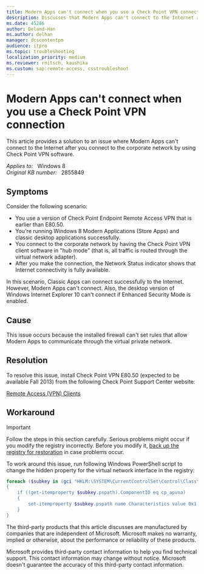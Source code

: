 ```yaml
---
title: Modern Apps can't connect when you use a Check Point VPN connection
description: Discusses that Modern Apps can't connect to the Internet after you connect to the corporate network by using Check Point VPN software. Provides a workaround.
ms.date: 45286
author: Deland-Han
ms.author: delhan
manager: dcscontentpm
audience: itpro
ms.topic: troubleshooting
localization_priority: medium
ms.reviewer: rnitsch, kaushika
ms.custom: sap:remote-access, csstroubleshoot
---
```

# Modern Apps can't connect when you use a Check Point VPN connection

This article provides a solution to an issue where Modern Apps can't connect to the Internet after you connect to the corporate network by using Check Point VPN software.

_Applies to:_ &nbsp; Windows 8  
_Original KB number:_ &nbsp; 2855849

## Symptoms

Consider the following scenario:

- You use a version of Check Point Endpoint Remote Access VPN that is earlier than E80.50.
- You're running Windows 8 Modern Applications (Store Apps) and classic desktop applications successfully.
- You connect to the corporate network by having the Check Point VPN client software in "hub mode" (that is, all traffic is routed through the virtual network adapter).
- After you make the connection, the Network Status indicator shows that Internet connectivity is fully available.

In this scenario, Classic Apps can connect successfully to the Internet. However, Modern Apps can't connect. Also, the desktop version of Windows Internet Explorer 10 can't connect if Enhanced Security Mode is enabled.

## Cause

This issue occurs because the installed firewall can't set rules that allow Modern Apps to communicate through the virtual private network.

## Resolution

To resolve this issue, install Check Point VPN E80.50 (expected to be available Fall 2013) from the following Check Point Support Center website:

[Remote Access (VPN) Clients](https://supportcenter.checkpoint.com/supportcenter/portal?eventsubmit_doshowproductpage&producttab=overview&product=175)

## Workaround

> [!IMPORTANT]
> Follow the steps in this section carefully. Serious problems might occur if you modify the registry incorrectly. Before you modify it, [back up the registry for restoration](https://support.microsoft.com/help/322756) in case problems occur.

To work around this issue, run following Windows PowerShell script to change the hidden property for the virtual network interface in the registry:

```powershell
foreach ($subkey in (gci "HKLM:\SYSTEM\CurrentControlSet\Control\Class\{4D36E972-E325-11CE-BFC1-08002bE10318} -erroraction silentlycontinue))
{
    if ((get-itemproperty $subkey.pspath).ComponentID eq cp_apvna)
    {
        set-itemproperty $subkey.pspath name Characteristics value 0x1
    }
}
```

The third-party products that this article discusses are manufactured by companies that are independent of Microsoft. Microsoft makes no warranty, implied or otherwise, about the performance or reliability of these products.

Microsoft provides third-party contact information to help you find technical support. This contact information may change without notice. Microsoft doesn't guarantee the accuracy of this third-party contact information.
